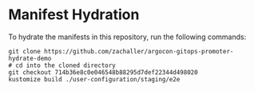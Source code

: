 # Manifest Hydration

To hydrate the manifests in this repository, run the following commands:

```shell
git clone https://github.com/zachaller/argocon-gitops-promoter-hydrate-demo
# cd into the cloned directory
git checkout 714b36e8c0e046548b88295d7def22344d498020
kustomize build ./user-configuration/staging/e2e
```
